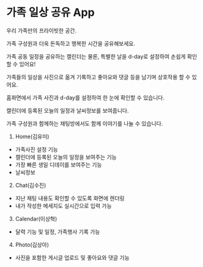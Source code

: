 # 가족 일상 공유 App
  우리 가족만의 프라이빗한 공간.

  가족 구성원과 더욱 돈독하고 행복한 시간을 공유해보세요. 

  가족 공동 일정을 공유하는 캘린더는 물론, 특별한 날을 d-day로 설정하여 손쉽게 확인할 수 있어요!

  가족들의 일상을 사진으로 옮겨 기록하고 좋아요와 댓글 등을 남기며 상호작용 할 수 있어요. 
  
  홈화면에서 가족 사진과 d-day를 설정하여 한 눈에 확인할 수 있습니다. 

  캘린더에 등록된 오늘의 일정과 날씨정보를 보여줍니다.

  가족 구성원과 함께하는 채팅방에서도 함께 이야기를 나눌 수 있습니다. 

1. Home(김유미)
  - 가족사진 설정 기능
  - 캘린더에 등록된 오늘의 일정을 보여주는 기능
  - 가장 빠른 생일 디데이를 보여주는 기능
  - 날씨정보

2. Chat(김수진)
  - 지난 채팅 내용도 확인할 수 있도록 화면에 렌더링
  - 내가 작성한 메세지도 실시간으로 입력 가능

3. Calendar(이상혁)
  - 달력 기능 및 일정, 가족행사 기록 가능

4. Photo(김상아)
  - 사진을 포함한 게시글 업로드 및 좋아요와 댓글 기능
